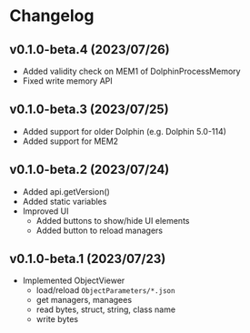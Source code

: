 # Changelog
## v0.1.0-beta.4 (2023/07/26)
- Added validity check on MEM1 of DolphinProcessMemory
- Fixed write memory API

## v0.1.0-beta.3 (2023/07/25)
- Added support for older Dolphin (e.g. Dolphin 5.0-114)
- Added support for MEM2

## v0.1.0-beta.2 (2023/07/24)
- Added api.getVersion()
- Added static variables
- Improved UI
  - Added buttons to show/hide UI elements
  - Added button to reload managers

## v0.1.0-beta.1 (2023/07/23)
- Implemented ObjectViewer
  - load/reload `ObjectParameters/*.json`
  - get managers, managees
  - read bytes, struct, string, class name
  - write bytes

